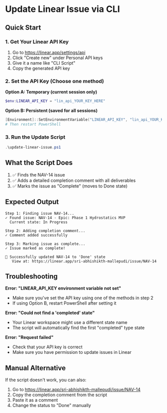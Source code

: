 # Update Linear Issue via CLI

## Quick Start

### 1. Get Your Linear API Key

1. Go to https://linear.app/settings/api
2. Click "Create new" under Personal API keys
3. Give it a name like "CLI Script"
4. Copy the generated API key

### 2. Set the API Key (Choose one method)

**Option A: Temporary (current session only)**

```powershell
$env:LINEAR_API_KEY = "lin_api_YOUR_KEY_HERE"
```

**Option B: Persistent (saved for all sessions)**

```powershell
[Environment]::SetEnvironmentVariable("LINEAR_API_KEY", "lin_api_YOUR_KEY_HERE", "User")
# Then restart PowerShell
```

### 3. Run the Update Script

```powershell
.\update-linear-issue.ps1
```

## What the Script Does

1. ✅ Finds the NAV-14 issue
2. ✅ Adds a detailed completion comment with all deliverables
3. ✅ Marks the issue as "Complete" (moves to Done state)

## Expected Output

```
Step 1: Finding issue NAV-14...
✓ Found issue: NAV-14 - Epic: Phase 1 Hydrostatics MVP
  Current state: In Progress

Step 2: Adding completion comment...
✓ Comment added successfully

Step 3: Marking issue as complete...
✓ Issue marked as complete!

🎉 Successfully updated NAV-14 to 'Done' state
   View at: https://linear.app/sri-abhishikth-mallepudi/issue/NAV-14
```

## Troubleshooting

**Error: "LINEAR_API_KEY environment variable not set"**

- Make sure you've set the API key using one of the methods in step 2
- If using Option B, restart PowerShell after setting it

**Error: "Could not find a 'completed' state"**

- Your Linear workspace might use a different state name
- The script will automatically find the first "completed" type state

**Error: "Request failed"**

- Check that your API key is correct
- Make sure you have permission to update issues in Linear

## Manual Alternative

If the script doesn't work, you can also:

1. Go to https://linear.app/sri-abhishikth-mallepudi/issue/NAV-14
2. Copy the completion comment from the script
3. Paste it as a comment
4. Change the status to "Done" manually
